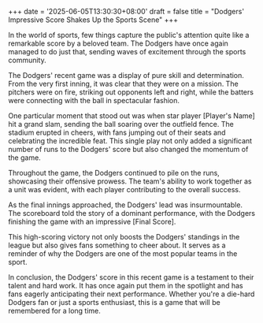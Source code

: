 +++
date = '2025-06-05T13:30:30+08:00'
draft = false
title = "Dodgers' Impressive Score Shakes Up the Sports Scene"
+++

In the world of sports, few things capture the public's attention quite like a remarkable score by a beloved team. The Dodgers have once again managed to do just that, sending waves of excitement through the sports community. 

The Dodgers' recent game was a display of pure skill and determination. From the very first inning, it was clear that they were on a mission. The pitchers were on fire, striking out opponents left and right, while the batters were connecting with the ball in spectacular fashion. 

One particular moment that stood out was when star player [Player's Name] hit a grand slam, sending the ball soaring over the outfield fence. The stadium erupted in cheers, with fans jumping out of their seats and celebrating the incredible feat. This single play not only added a significant number of runs to the Dodgers' score but also changed the momentum of the game. 

Throughout the game, the Dodgers continued to pile on the runs, showcasing their offensive prowess. The team's ability to work together as a unit was evident, with each player contributing to the overall success. 

As the final innings approached, the Dodgers' lead was insurmountable. The scoreboard told the story of a dominant performance, with the Dodgers finishing the game with an impressive [Final Score]. 

This high-scoring victory not only boosts the Dodgers' standings in the league but also gives fans something to cheer about. It serves as a reminder of why the Dodgers are one of the most popular teams in the sport. 

In conclusion, the Dodgers' score in this recent game is a testament to their talent and hard work. It has once again put them in the spotlight and has fans eagerly anticipating their next performance. Whether you're a die-hard Dodgers fan or just a sports enthusiast, this is a game that will be remembered for a long time.